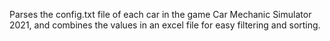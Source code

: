 Parses the config.txt file of each car in the game Car Mechanic Simulator 2021, and combines the values in an excel file for easy filtering and sorting.
